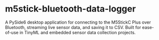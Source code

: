 # m5stick-bluetooth-data-logger
A PySide6 desktop application for connecting to the M5StickC Plus over Bluetooth, streaming live sensor data, and saving it to CSV. Built for ease-of-use in TinyML and embedded sensor data collection projects.
